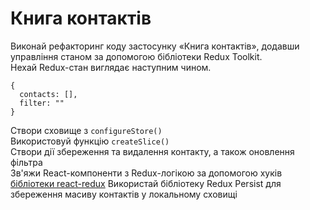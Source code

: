 # Книга контактів

Виконай рефакторинг коду застосунку «Книга контактів», додавши управління станом за допомогою бібліотеки Redux Toolkit. <br>
Нехай Redux-стан виглядає наступним чином.  

```
{ 
  contacts: [],
  filter: ""
}
```

Створи сховище з `configureStore()`  
Використовуй функцію `createSlice()`  
Створи дії збереження та видалення контакту, а також оновлення фільтра  
Зв'яжи React-компоненти з Redux-логікою за допомогою хуків [бібліотеки react-redux]([https://www.example.com](https://react-redux.js.org/))
Використай бібліотеку Redux Persist для збереження масиву контактів у локальному сховищі
